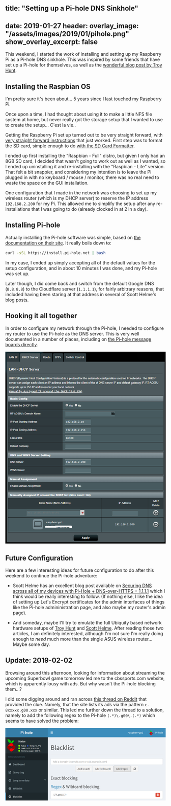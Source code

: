 title: "Setting up a Pi-hole DNS Sinkhole"
---
date: 2019-01-27
header:
    overlay_image: "/assets/images/2019/01/pihole.png"
    show_overlay_excerpt: false
---

This weekend, I started the work of installing and setting up my Raspberry Pi as a Pi-hole DNS sinkhole. This was inspired by some friends that have set up a Pi-hole for themselves, as well as the [wonderful blog post by Troy Hunt](https://www.troyhunt.com/mmm-pi-hole/).

## Installing the Raspbian OS

I'm pretty sure it's been about... 5 years since I last touched my Raspberry Pi.

Once upon a time, I had thought about using it to make a little NFS file system at home, but never really got the storage setup that I wanted to use to create the setup... C'est la vie..

Getting the Raspberry Pi set up turned out to be very straight forward, with [very straight forward instructions](https://www.raspberrypi.org/help/noobs-setup/2/) that just worked. First step was to format the SD card, simple enough to do [with the SD Card Formatter](https://www.sdcard.org/downloads/formatter_4/).

I ended up first installing the "Raspbian - Full" distro, but given I only had an 8GB SD card, I decided that wasn't going to work out as well as I wanted, so I ended up uninstalling it and re-installing with the "Raspbian - Lite" version. That felt a bit snappier, and considering my intention is to leave the Pi plugged in with no keyboard / mouse / monitor, there was no real need to waste the space on the GUI installation.

One configuration that I made in the network was choosing to set up my wireless router (which is my DHCP server) to reserve the IP address `192.168.2.200` for my Pi. This allowed me to simplify the setup after any re-installations that I was going to do (already clocked in at 2 in a day).

## Installing Pi-hole

Actually installing the Pi-hole software was simple, based on [the documentation on their site](https://docs.pi-hole.net/main/basic-install/). It really boils down to:

```bash
curl -sSL https://install.pi-hole.net | bash
```

In my case, I ended up simply accepting all of the default values for the setup configuration, and in about 10 minutes I was done, and my Pi-hole was set up.

Later though, I did come back and switch from the default Google DNS (`8.8.8.8`) to the Cloudflare server (`1.1.1.1`), for fairly arbitrary reasons, that included having been staring at that address in several of Scott Helme's blog posts.

## Hooking it all together

In order to configure my network through the Pi-hole, I needed to configure my router to use the Pi-hole as the DNS server. This is very well documented in a number of places, including on [the Pi-hole message boards directly](https://discourse.pi-hole.net/t/how-do-i-configure-my-devices-to-use-pi-hole-as-their-dns-server/245).

![ASUS RT-AC66U Configuration](/assets/images/2019/01/router-config.png)

## Future Configuration

Here are a few interesting ideas for future configuration to do after this weekend to continue the Pi-hole adventure:

- Scott Helme has an excellent blog post available on [Securing DNS across all of my devices with Pi-Hole + DNS-over-HTTPS + 1.1.1.1](https://scotthelme.co.uk/securing-dns-across-all-of-my-devices-with-pihole-dns-over-https-1-1-1-1/) which I think would be really interesting to follow. (If nothing else, I like the idea of setting up Let's Encrypt certificates for the admin interfaces of things like the Pi-hole admininistration page, and also maybe my router's admin page).

- And someday, maybe I'll try to emulate the full Ubiquity based network hardware setups of [Troy Hunt](https://www.troyhunt.com/ubiquiti-all-the-things-how-i-finally-fixed-my-dodgy-wifi/) and [Scott Helme](https://scotthelme.co.uk/my-ubiquiti-home-network/). After reading those two articles, I am definitely interested, although I'm not sure I'm really doing enough to *need* much more than the single ASUS wireless router... Maybe some day.

## Update: 2019-02-02

Browsing around this afternoon, looking for information about streaming the upcoming Superbowl game tomorrow led me to the cbssports.com website, which is apparently lousy with ads. But why wasn't the Pi-hole blocking them...?

I did some digging around and ran across [this thread on Reddit](https://www.reddit.com/r/pihole/comments/9wy6dq/google_ads_are_bypassing_pihole_by_being_served/) that provided the clue. Namely, that the site lists its ads via the pattern `c-8xxxxx.g00.xxx` or similar. This led me further down the thread to a solution, namely to add the following regex to the Pi-hole `(.*)\.g00\.(.*)` which seems to have solved the problem:

![Adding the g00 regex to the Pi-hole admin interface's deny list](/assets/images/2019/01/blacklist-g00-regex.png)
